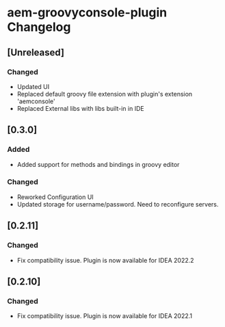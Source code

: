 <!-- Keep a Changelog guide -> https://keepachangelog.com -->

# aem-groovyconsole-plugin Changelog
## [Unreleased]
### Changed
- Updated UI
- Replaced default groovy file extension with plugin's extension 'aemconsole'
- Replaced External libs with libs built-in in IDE

## [0.3.0]
### Added
- Added support for methods and bindings in groovy editor

### Changed
- Reworked Configuration UI
- Updated storage for username/password. Need to reconfigure servers.

## [0.2.11]
### Changed
- Fix compatibility issue. Plugin is now available for IDEA 2022.2

## [0.2.10]     
### Changed
- Fix compatibility issue. Plugin is now available for IDEA 2022.1
